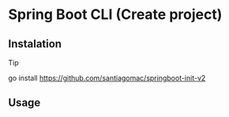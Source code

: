 # Spring Boot CLI (Create project)

## Instalation

> [!TIP]
> go install https://github.com/santiagomac/springboot-init-v2

## Usage

